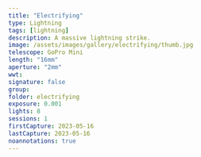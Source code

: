 ```yaml
---
title: "Electrifying"
type: Lightning
tags: [lightning]
description: A massive lightning strike.
image: /assets/images/gallery/electrifying/thumb.jpg
telescope: GoPro Mini
length: "16mm"
aperture: "2mm"
wwt: 
signature: false
group: 
folder: electrifying
exposure: 0.001
lights: 8
sessions: 1 
firstCapture: 2023-05-16
lastCapture: 2023-05-16
noannotations: true
---
```

